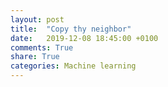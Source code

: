 ```yaml
---
layout: post
title:  "Copy thy neighbor"
date:   2019-12-08 18:45:00 +0100
comments: True
share: True
categories: Machine learning
---
```


